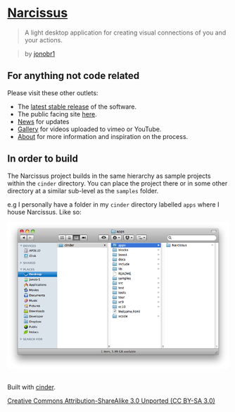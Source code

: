 # [Narcissus](http://narcissus-app.com/)

> A light desktop application for creating visual connections of you and your actions.

> by [jonobr1](http://jonobr1.com/)

## For anything not code related

Please visit these other outlets:

+ The [latest stable release](http://narcissus-app.com/index.php?p=download) of the software.
+ The public facing site [here](http://narcissus-app.com/).
+ [News](http://news.narcissus-app.com/) for updates
+ [Gallery](http://narcissus-app.com/index.php?p=gallery) for videos uploaded to vimeo or YouTube.
+ [About](http://narcissus-app.com/index.php?p=about) for more information and inspiration on the process.

## In order to build

The Narcissus project builds in the same hierarchy as sample projects within the `cinder` directory. You can place the project there or in some other directory at a similar sub-level as the `samples` folder.

e.g I personally have a folder in my `cinder` directory labelled `apps` where I house Narcissus. Like so:

![cinder/apps/Narcissus](https://github.com/jonobr1/Narcissus/raw/master/README/hierarchy.png "Narcissus Folder Hierarchy")

## 

Built with [cinder](http://libcinder.org/).

[Creative Commons Attribution-ShareAlike 3.0 Unported \(CC BY-SA 3.0\)](http://creativecommons.org/licenses/by-sa/3.0/)